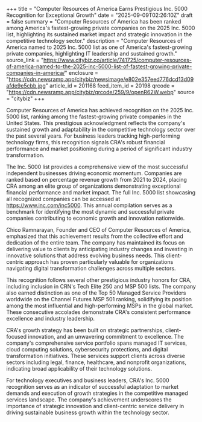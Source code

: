 +++
title = "Computer Resources of America Earns Prestigious Inc. 5000 Recognition for Exceptional Growth"
date = "2025-09-09T02:26:10Z"
draft = false
summary = "Computer Resources of America has been ranked among America's fastest-growing private companies on the 2025 Inc. 5000 list, highlighting its sustained market impact and strategic innovation in the competitive technology sector."
description = "Computer Resources of America named to 2025 Inc. 5000 list as one of America's fastest-growing private companies, highlighting IT leadership and sustained growth."
source_link = "https://www.citybiz.co/article/741725/computer-resources-of-america-named-to-the-2025-inc-5000-list-of-fastest-growing-private-companies-in-america/"
enclosure = "https://cdn.newsramp.app/citybiz/newsimage/e802e357eed776dcd13d09afde9e5cbb.jpg"
article_id = 201168
feed_item_id = 20198
qrcode = "https://cdn.newsramp.app/citybiz/qrcode/259/9/openR62W.webp"
source = "citybiz"
+++

<p>Computer Resources of America has achieved recognition on the 2025 Inc. 5000 list, ranking among the fastest-growing private companies in the United States. This prestigious acknowledgment reflects the company's sustained growth and adaptability in the competitive technology sector over the past several years. For business leaders tracking high-performing technology firms, this recognition signals CRA's robust financial performance and market positioning during a period of significant industry transformation.</p><p>The Inc. 5000 list provides a comprehensive view of the most successful independent businesses driving economic momentum. Companies are ranked based on percentage revenue growth from 2021 to 2024, placing CRA among an elite group of organizations demonstrating exceptional financial performance and market impact. The full Inc. 5000 list showcasing all recognized companies can be accessed at <a href="https://www.inc.com/inc5000" rel="nofollow" target="_blank">https://www.inc.com/inc5000</a>. This annual compilation serves as a benchmark for identifying the most dynamic and successful private companies contributing to economic growth and innovation nationwide.</p><p>Chico Ramnarayan, Founder and CEO of Computer Resources of America, emphasized that this achievement results from the collective effort and dedication of the entire team. The company has maintained its focus on delivering value to clients by anticipating industry changes and investing in innovative solutions that address evolving business needs. This client-centric approach has proven particularly valuable for organizations navigating digital transformation challenges across multiple sectors.</p><p>This recognition follows several other prestigious industry honors for CRA, including inclusion in CRN's Tech Elite 250 and MSP 500 lists. The company also earned distinction as one of the Top 50 Managed Service Providers worldwide on the Channel Futures MSP 501 ranking, solidifying its position among the most influential and high-performing MSPs in the global market. These consecutive accolades demonstrate CRA's consistent performance excellence and industry leadership.</p><p>CRA's growth strategy has been built on strategic partnerships, client-focused innovation, and an unwavering commitment to excellence. The company's comprehensive service portfolio spans managed IT services, cloud computing solutions, cybersecurity protections, and digital transformation initiatives. These services support clients across diverse sectors including legal, finance, healthcare, and nonprofit organizations, indicating broad applicability of their technology solutions.</p><p>For technology executives and business leaders, CRA's Inc. 5000 recognition serves as an indicator of successful adaptation to market demands and execution of growth strategies in the competitive managed services landscape. The company's achievement underscores the importance of strategic innovation and client-centric service delivery in driving sustainable business growth within the technology sector.</p>